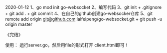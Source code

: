2020-01-12
1、go mod init go-websocket
2、编写代码
3、git init  +  .gitignore  +  git add .   + git commit
4、在自己的github创建go-websocker仓库
5、git remote add origin git@github.com:laifeipeng/go-websocket.git  +  git push -u origin master

《完结》


使用：
运行server.go，然后用file的形式打开 client.html即可！